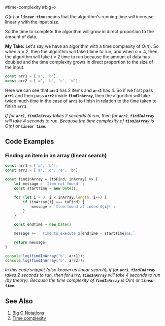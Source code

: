 #time-complexity #big-o 

$O(n)$ or **`linear time`** means that the algorithm's running time will increase linearly with the input size.

So the time to complete the algorithm will grow in direct proportion to the amount of data.

**My Take:** Let's say we have an algorithm with a time complexity of $O(n)$. So when $n = 2$, then the algorithm will take $t$ time to run, and when $n = 4$, then the algorithm will take $t \times 2$ time to run because the amount of data has doubled and the time complexity grows in direct proportion to the size of the input.

```javascript
const arr1 = ['a', 'b'];
const arr2 = ['a', 'b', 'c', 'd'];
```

Here we can see that **`arr1`** has $2$ items and **`arr2`** has $4$. So if we first pass **`arr1`** and then pass **`arr2`** inside **`findInArray`**, then the algorithm will take twice much time in the case of **`arr2`** to finish in relation to the time taken to finish **`arr1`**.

_If for **`arr1`**, **`findInArray`** takes $2$ seconds to run, then for **`arr2`**, **`findInArray`** will take $4$ seconds to run. Because the time complexity of **`findInArray`** is $O(n)$ or **`linear time`**._

## Code Examples

### Finding an item in an array (linear search)

```javascript
const arr1 = ['a', 'b'];
const arr2 = ['a', 'd', 'e', 'b'];

const findInArray = (toFind, inArray) => {
	let message = 'Item not found!';
	const startTime = new Date();

	for (let i = 0; i < inArray.length; i++) {
		if (inArray[i] === toFind) {
			message = `Item found at index ${i}!`;
		}
	}

	const endTime = new Date()

	message += ` Time to execute ${endTime - startTime}ms.`

	return message;
}

console.log(findInArray('b', arr1));
console.log(findInArray('b', arr2));

```

*In this code snippet (also known as linear search), if for **`arr1`**, **`findInArray`** takes 2 seconds to run, then for **`arr2`**, **`findInArray`** will take 4 seconds to run (by theory). Because the time complexity of **`findInArray`** is $O(n)$ or **`linear time`**.*

## See Also
1. [Big O Notations](https://youtu.be/V6mKVRU1evU?t=295)
2. [Time complexity](https://en.wikipedia.org/wiki/Time_complexity#Linear_time)